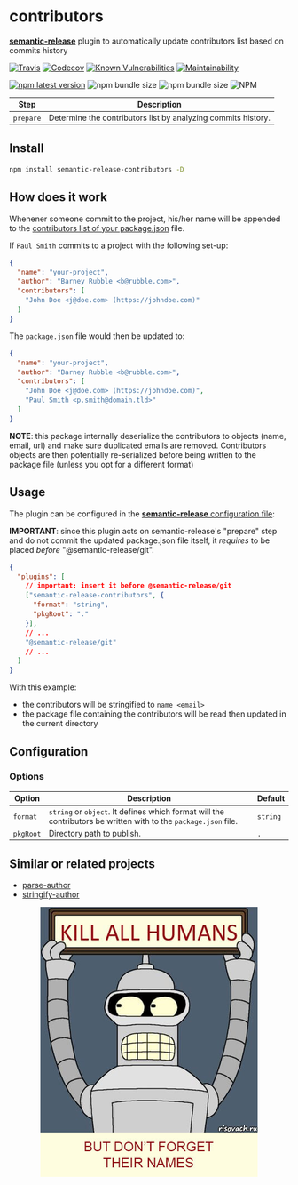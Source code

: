 # **contributors**

[**semantic-release**](https://github.com/semantic-release/semantic-release)
plugin to automatically update contributors list based on commits history

[![Travis](https://img.shields.io/travis/flo-sch/semantic-release-contributors.svg)](https://travis-ci.org/flo-sch/semantic-release-contributors)
[![Codecov](https://img.shields.io/codecov/c/github/flo-sch/semantic-release-contributors.svg)](https://codecov.io/gh/flo-sch/semantic-release-contributors)
[![Known Vulnerabilities](https://snyk.io/test/github/flo-sch/semantic-release-contributors/badge.svg?targetFile=package.json)](https://snyk.io/test/github/flo-sch/semantic-release-contributors?targetFile=package.json)
[![Maintainability](https://api.codeclimate.com/v1/badges/0c542e19db095ddb9947/maintainability)](https://codeclimate.com/github/flo-sch/semantic-release-contributors/maintainability)

[![npm latest version](https://img.shields.io/npm/v/semantic-release-contributors/latest.svg)](https://www.npmjs.com/package/semantic-release-contributors)
![npm bundle size](https://img.shields.io/bundlephobia/min/semantic-release-contributors)
![npm bundle size](https://img.shields.io/bundlephobia/minzip/semantic-release-contributors)
![NPM](https://img.shields.io/npm/l/semantic-release-contributors)

| Step           | Description                                                      |
|----------------|------------------------------------------------------------------|
| `prepare`      | Determine the contributors list by analyzing commits history.    |

## Install

```bash
npm install semantic-release-contributors -D
```

## How does it work

Whenener someone commit to the project, his/her name will be appended
to the [contributors list of your package.json](https://docs.npmjs.com/files/package.json#people-fields-author-contributors) file.

If `Paul Smith` commits to a project with the following set-up:

```json
{
  "name": "your-project",
  "author": "Barney Rubble <b@rubble.com>",
  "contributors": [
    "John Doe <j@doe.com> (https://johndoe.com)"
  ]
}
```

The `package.json` file would then be updated to:

```json
{
  "name": "your-project",
  "author": "Barney Rubble <b@rubble.com>",
  "contributors": [
    "John Doe <j@doe.com> (https://johndoe.com)",
    "Paul Smith <p.smith@domain.tld>"
  ]
}
```

**NOTE**: this package internally deserialize the contributors to
objects (name, email, url) and make sure duplicated emails are removed.
Contributors objects are then potentially re-serialized before being written
to the package file (unless you opt for a different format)

## Usage

The plugin can be configured in the [**semantic-release** configuration file](https://github.com/semantic-release/semantic-release/blob/master/docs/usage/configuration.md#configuration):

**IMPORTANT**: since this plugin acts on semantic-release's "prepare" step
and do not commit the updated package.json file itself,
it *requires* to be placed *before* "@semantic-release/git".

```json
{
  "plugins": [
    // important: insert it before @semantic-release/git
    ["semantic-release-contributors", {
      "format": "string",
      "pkgRoot": "."
    }],
    // ...
    "@semantic-release/git"
    // ...
  ]
}
```

With this example:

* the contributors will be stringified to `name <email>`
* the package file containing the contributors will be read
then updated in the current directory

## Configuration

### Options

| Option    | Description                                                                                                     | Default  |
|-----------|-----------------------------------------------------------------------------------------------------------------|----------|
| `format`  | `string` or `object`. It defines which format will the contributors be written with to the `package.json` file. | `string` |
| `pkgRoot` | Directory path to publish.                                                                                      | `.` |

## Similar or related projects

* [parse-author](https://www.npmjs.com/package/parse-author)
* [stringify-author](https://www.npmjs.com/package/stringify-author)

<p align="center">
  <img alt="Kill all humans" src="media/bender-with-memory.jpg">
</p>

